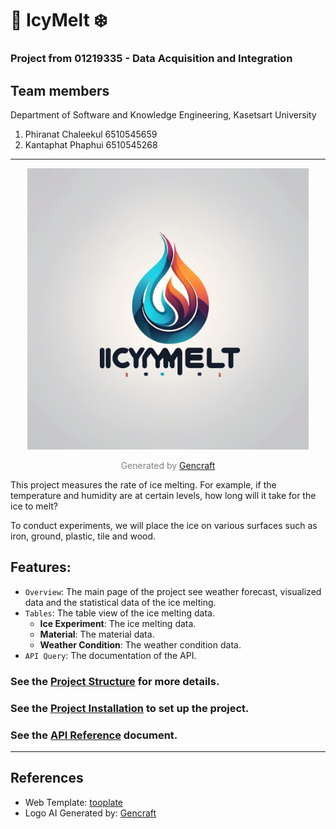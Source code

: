 #  🧊 IcyMelt ❄️

### Project from 01219335 - Data Acquisition and Integration

## Team members
Department of Software and Knowledge Engineering, Kasetsart University
1. Phiranat  Chaleekul   6510545659
2. Kantaphat Phaphui     6510545268

---

<div style="text-align:center;">
    <img src="icymelt/static/images/icymelt-logo.png" alt="IcyMelt-Logo" width="450" height="450">
    <p style="color: gray;">Generated by <a href="https://gencraft.com/generate">Gencraft</a></p>
</div>


This project measures the rate of ice melting. For example, if the temperature and humidity are at certain levels, how long will it take for the ice to melt? 
  
To conduct experiments, we will place the ice on various surfaces such as iron, ground, plastic, tile and wood.

## Features:
- `Overview`: The main page of the project see weather forecast, visualized data and the statistical data of the ice melting.
- `Tables`: The table view of the ice melting data.
  - **Ice Experiment**: The ice melting data.
  - **Material**: The material data.
  - **Weather Condition**: The weather condition data.
- `API Query`: The documentation of the API.


### See the [Project Structure](project_structure.md) for more details.

### See the [Project Installation](project_installation.md) to set up the project.

### See the [API Reference](api_reference.md) document.

---

## References

- Web Template: [tooplate](https://www.tooplate.com/view/2135-mini-finance)
- Logo AI Generated by: [Gencraft](https://gencraft.com/generate)